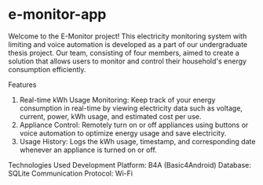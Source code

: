 # e-monitor-app

Welcome to the E-Monitor project! This electricity monitoring system with limiting and voice automation is developed as a part of our undergraduate thesis project. Our team, consisting of four members, aimed to create a solution that allows users to monitor and control their household's energy consumption efficiently.

Features
1. Real-time kWh Usage Monitoring: Keep track of your energy consumption in real-time by viewing electricity data such as voltage, current, power, kWh usage, and estimated cost per use.
2. Appliance Control: Remotely turn on or off appliances using buttons or voice automation to optimize energy usage and save electricity.
3. Usage History: Logs the kWh usage, timestamp, and corresponding date whenever an appliance is turned on or off.

Technologies Used
Development Platform: B4A (Basic4Android)
Database: SQLite
Communication Protocol: Wi-Fi 
